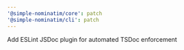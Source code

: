 ```yaml
---
'@simple-nominatim/core': patch
'@simple-nominatim/cli': patch
---
```


Add ESLint JSDoc plugin for automated TSDoc enforcement
